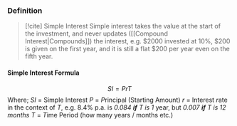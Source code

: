 ### Definition
>[!cite] Simple Interest
>Simple interest takes the value at the start of the investment, and never updates ([[Compound Interest|Compounds]]) the interest, e.g. $2000 invested at 10%, $200 is given on the first year, and it is still a flat $200 per year even on the fifth year.

#### Simple Interest Formula
$$SI=PrT$$
Where;
$SI$ = Simple Interest
$P$ = *P*rincipal 
	(Starting Amount)
$r$ = Interest *r*ate 
	in the context of $T$, e.g. 8.4% p.a. is *0.084 **if** $T$ is 1* year, but *$0.007$ **if** $T$ is 12 months*
$T$ = *T*ime Period 
	(how many years / months etc.)
